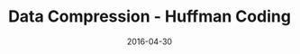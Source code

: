 ---
layout: project
type: project
image: images/huffman.jpg
title: Data Compression - Huffman Coding
# All dates must be YYYY-MM-DD format!
date: 2016-04-30
labels:
  - Huffman
  - Channel Transmission
  - C
permalink: https://github.com/uday96/ChannelTransmission-POC
summary: Simulation of packet transmission in a noisy channel using Huffman encoding-decoding.
---